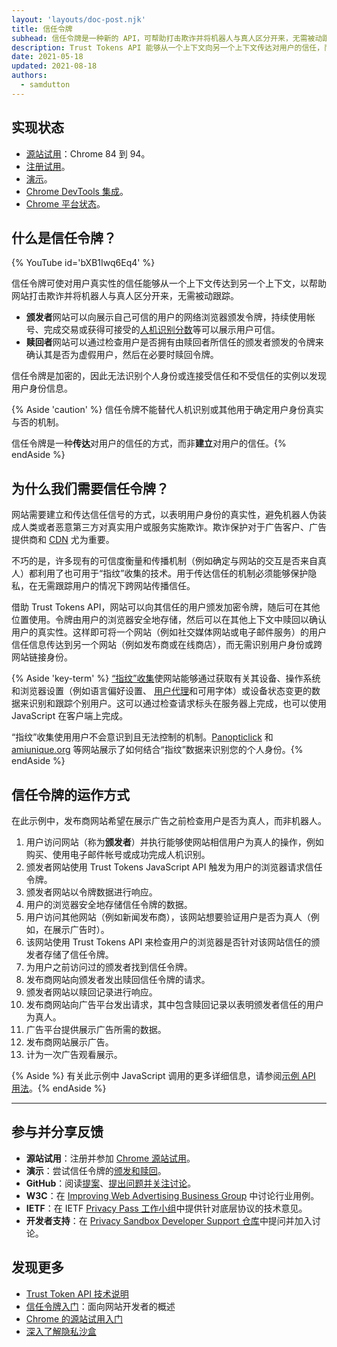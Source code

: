 ```yaml
---
layout: 'layouts/doc-post.njk'
title: 信任令牌
subhead: 信任令牌是一种新的 API，可帮助打击欺诈并将机器人与真人区分开来，无需被动跟踪。
description: Trust Tokens API 能够从一个上下文向另一个上下文传达对用户的信任，而无需识别用户身份或在两个上下文之间关联身份。API 使来源能够向其信任的用户发放加密令牌。令牌由用户的浏览器存储。然后，浏览器可以在其他上下文中使用令牌来评估用户的真实性。
date: 2021-05-18
updated: 2021-08-18
authors:
  - samdutton
---
```


## 实现状态

- [源站试用](https://web.dev/origin-trials/)：Chrome 84 到 94。
- [注册试用](https://developer.chrome.com/origintrials/#/view_trial/2479231594867458049)。
- [演示](https://trust-token-demo.glitch.me/)。
- [Chrome DevTools 集成](https://developers.google.com/web/updates/2021/01/devtools?utm_source=devtools#trust-token)。
- [Chrome 平台状态](https://www.chromestatus.com/feature/5078049450098688)。

## 什么是信任令牌？

{% YouTube id='bXB1Iwq6Eq4' %}

信任令牌可使对用户真实性的信任能够从一个上下文传达到另一个上下文，以帮助网站打击欺诈并将机器人与真人区分开来，无需被动跟踪。

- **颁发者**网站可以向展示自己可信的用户的网络浏览器颁发令牌，持续使用帐号、完成交易或获得可接受的[人机识别分数](https://developers.google.com/recaptcha)等可以展示用户可信。
- **赎回者**网站可以通过检查用户是否拥有由赎回者所信任的颁发者颁发的令牌来确认其是否为虚假用户，然后在必要时赎回令牌。

信任令牌是加密的，因此无法识别个人身份或连接受信任和不受信任的实例以发现用户身份信息。

{% Aside 'caution' %} 信任令牌不能替代人机识别或其他用于确定用户身份真实与否的机制。

信任令牌是一种**传达**对用户的信任的方式，而非**建立**对用户的信任。{% endAside %}

## 为什么我们需要信任令牌？

网站需要建立和传达信任信号的方式，以表明用户身份的真实性，避免机器人伪装成人类或者恶意第三方对真实用户或服务实施欺诈。欺诈保护对于广告客户、广告提供商和 [CDN](https://www.cloudflare.com/en-gb/learning/cdn/what-is-a-cdn/) 尤为重要。

不巧的是，许多现有的可信度衡量和传播机制（例如确定与网站的交互是否来自真人）都利用了也可用于“指纹”收集的技术。用于传达信任的机制必须能够保护隐私，在无需跟踪用户的情况下跨网站传播信任。

借助 Trust Tokens API，网站可以向其信任的用户颁发加密令牌，随后可在其他位置使用。令牌由用户的浏览器安全地存储，然后可以在其他上下文中赎回以确认用户的真实性。这样即可将一个网站（例如社交媒体网站或电子邮件服务）的用户信任信息传达到另一个网站（例如发布商或在线商店），而无需识别用户身份或跨网站链接身份。

{% Aside 'key-term' %} [“指纹”收集](https://w3c.github.io/fingerprinting-guidance/#passive)使网站能够通过获取有关其设备、操作系统和浏览器设置（例如语言偏好设置、 [用户代理](https://developer.mozilla.org/en-US/docs/Web/API/NavigatorID/userAgent)和可用字体）或设备状态变更的数据来识别和跟踪个别用户。这可以通过检查请求标头在服务器上完成，也可以使用 JavaScript 在客户端上完成。

“指纹”收集使用用户不会意识到且无法控制的机制。[Panopticlick](https://panopticlick.eff.org/) 和 [amiunique.org](https://amiunique.org/) 等网站展示了如何结合“指纹”数据来识别您的个人身份。{% endAside %}

## 信任令牌的运作方式

在此示例中，发布商网站希望在展示广告之前检查用户是否为真人，而非机器人。

1. 用户访问网站（称为**颁发者**）并执行能够使网站相信用户为真人的操作，例如购买、使用电子邮件帐号或成功完成人机识别。
2. 颁发者网站使用 Trust Tokens JavaScript API 触发为用户的浏览器请求信任令牌。
3. 颁发者网站以令牌数据进行响应。
4. 用户的浏览器安全地存储信任令牌的数据。
5. 用户访问其他网站（例如新闻发布商），该网站想要验证用户是否为真人（例如，在展示广告时）。
6. 该网站使用 Trust Tokens API 来检查用户的浏览器是否针对该网站信任的颁发者存储了信任令牌。
7. 为用户之前访问过的颁发者找到信任令牌。
8. 发布商网站向颁发者发出赎回信任令牌的请求。
9. 颁发者网站以赎回记录进行响应。
10. 发布商网站向广告平台发出请求，其中包含赎回记录以表明颁发者信任的用户为真人。
11. 广告平台提供展示广告所需的数据。
12. 发布商网站展示广告。
13. 计为一次广告观看展示。

{% Aside %} 有关此示例中 JavaScript 调用的更多详细信息，请参阅[示例 API 用法](https://web.dev/trust-tokens/#sample-api-usage)。{% endAside %}

---

## 参与并分享反馈

- **源站试用**：注册并参加 [Chrome 源站试用](https://developer.chrome.com/origintrials/#/view_trial/2479231594867458049)。
- **演示**：尝试信任令牌的[颁发和赎回](https://trust-token-demo.glitch.me/)。
- **GitHub**：阅读[提案](https://github.com/WICG/trust-token-api)、[提出问题并关注讨论](https://github.com/WICG/trust-token-api/issues)。
- **W3C**：在 [Improving Web Advertising Business Group](https://www.w3.org/community/web-adv/participants) 中讨论行业用例。
- **IETF**：在 IETF [Privacy Pass 工作小组](https://datatracker.ietf.org/wg/privacypass/about/)中提供针对底层协议的技术意见。
- **开发者支持**：在 [Privacy Sandbox Developer Support 仓库](https://github.com/GoogleChromeLabs/privacy-sandbox-dev-support)中提问并加入讨论。

## 发现更多

- [Trust Token API 技术说明](https://github.com/dvorak42/trust-token-api)
- [信任令牌入门](https://web.dev/trust-tokens/)：面向网站开发者的概述
- [Chrome 的源站试用入门](https://web.dev/origin-trials)
- [深入了解隐私沙盒](https://web.dev/digging-into-the-privacy-sandbox)
